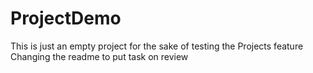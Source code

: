 # ProjectDemo
This is just an empty project for the sake of testing the Projects feature
Changing the readme to put task on review
